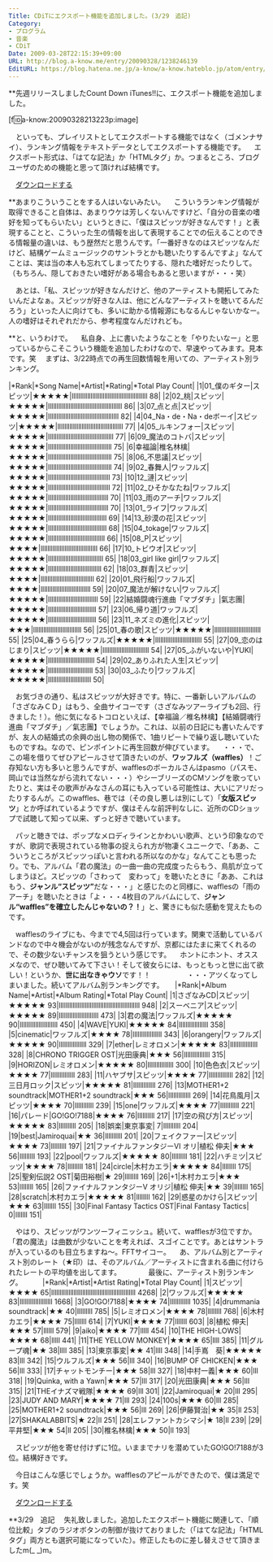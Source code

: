 ```yaml
---
Title: CDiTにエクスポート機能を追加しました。(3/29　追記)
Category:
- プログラム
- 音楽
- CDiT
Date: 2009-03-28T22:15:39+09:00
URL: http://blog.a-know.me/entry/20090328/1238246139
EditURL: https://blog.hatena.ne.jp/a-know/a-know.hateblo.jp/atom/entry/12921228815727980122
---
```


**先週リリースしましたCount Down iTunes!!に、エクスポート機能を追加しました。

[f:id:a-know:20090328213223p:image]

　といっても、プレイリストとしてエクスポートする機能ではなく（ゴメンナサイ）、ランキング情報をテキストデータとしてエクスポートする機能です。
　エクスポート形式は、「はてな記法」か「HTMLタグ」か。つまるところ、ブログユーザのための機能と思って頂ければ結構です。

　<a href="https://s3-ap-northeast-1.amazonaws.com/sa-boom-client/saboomForWin.zip">ダウンロードする</a>


**あまりこういうことをする人はいないみたい。
　こういうランキング情報が取得できること自体は、あまりウケは芳しくないんですけど、「自分の音楽の嗜好を知ってもらいたい」というときに、「僕はスピッツが好きなんです！」と表現することと、こういった生の情報を出して表現することでの伝えることのできる情報量の違いは、もう歴然だと思うんです。「一番好きなのはスピッツなんだけど、結構ゲームミュージックのサントラとかも聴いたりするんですよ」なんてことは、実は当の本人も忘れてしまってたりする、隠れた嗜好だったりして。（もちろん、隠しておきたい嗜好がある場合もあると思いますが・・・笑）

　あとは、「私、スピッツが好きなんだけど、他のアーティストも開拓してみたいんだよなぁ。スピッツが好きな人は、他にどんなアーティストを聴いてるんだろう」といった人に向けても、多いに助かる情報源にもなるんじゃないかなー。人の嗜好はそれぞれだから、参考程度なんだけれども。


**と、いうわけで。
　私自身、上に書いたようなことを「やりたいなー」と思っているからこそこういう機能を追加したわけなので、早速やってみます。見本です。笑
　まずは、3/22時点での再生回数情報を用いての、アーティスト別ランキング。

|*Rank|*Song Name|*Artist|*Rating|*Total Play Count|
|1|01_僕のギター|スピッツ|★★★★★|llllllllllllllllllllllllllllllllllllllllllll 88|
|2|02_桃|スピッツ|★★★★★|lllllllllllllllllllllllllllllllllllllllllll 86|
|3|07_点と点|スピッツ|★★★★★|lllllllllllllllllllllllllllllllllllllllll 82|
|4|04_Na・de・Na・deボーイ|スピッツ|★★★★★|llllllllllllllllllllllllllllllllllllll 77|
|4|05_ルキンフォー|スピッツ|★★★★★|llllllllllllllllllllllllllllllllllllll 77|
|6|09_魔法のコトバ|スピッツ|★★★★★|lllllllllllllllllllllllllllllllllllll 75|
|6|幸福論|椎名林檎|★★★★★|lllllllllllllllllllllllllllllllllllll 75|
|8|06_不思議|スピッツ|★★★★★|lllllllllllllllllllllllllllllllllllll 74|
|9|02_春舞人|ワッフルズ|★★★★★|llllllllllllllllllllllllllllllllllll 73|
|10|12_漣|スピッツ|★★★★★|llllllllllllllllllllllllllllllllllll 72|
|11|02_ひそかなたね|ワッフルズ|★★★★★|lllllllllllllllllllllllllllllllllll 70|
|11|03_雨のアーチ|ワッフルズ|★★★★★|lllllllllllllllllllllllllllllllllll 70|
|13|01_ライフ|ワッフルズ|★★★★★|llllllllllllllllllllllllllllllllll 69|
|14|13_砂漠の花|スピッツ|★★★★★|llllllllllllllllllllllllllllllllll 68|
|15|04_tokage|ワッフルズ|★★★★★|lllllllllllllllllllllllllllllllll 66|
|15|08_P|スピッツ|★★★★|lllllllllllllllllllllllllllllllll 66|
|17|10_トビウオ|スピッツ|★★★★★|llllllllllllllllllllllllllllllll 65|
|18|03_girl like girl|ワッフルズ|★★★★★|lllllllllllllllllllllllllllllll 62|
|18|03_群青|スピッツ|★★★★|lllllllllllllllllllllllllllllll 62|
|20|01_飛行船|ワッフルズ|★★★★|lllllllllllllllllllllllllllll 59|
|20|07_魔法が解けない|ワッフルズ|★★★★★|lllllllllllllllllllllllllllll 59|
|22|結婚闘魂行進曲「マブダチ」|氣志團|★★★★★|llllllllllllllllllllllllllll 57|
|23|06_帰り道|ワッフルズ|★★★★★|llllllllllllllllllllllllllll 56|
|23|11_ネズミの進化|スピッツ|★★★|llllllllllllllllllllllllllll 56|
|25|01_春の歌|スピッツ|★★★★★|lllllllllllllllllllllllllll 55|
|25|04_春うらら|ワッフルズ|★★★★★|lllllllllllllllllllllllllll 55|
|27|09_恋のはじまり|スピッツ|★★★★★|lllllllllllllllllllllllllll 54|
|27|05_ふがいないや|YUKI|★★★★★|lllllllllllllllllllllllllll 54|
|29|02_ありふれた人生|スピッツ|★★★★★|llllllllllllllllllllllllll 53|
|30|03_ふたり|ワッフルズ|★★★★★|lllllllllllllllllllllllll 50|


　お気づきの通り、私はスピッツが大好きです。特に、一番新しいアルバムの「さざなみＣＤ」はもう、全曲サイコーです（さざなみツアーライブも2回、行きました！）。他に気になるトコロといえば、【幸福論／椎名林檎】【結婚闘魂行進曲「マブダチ」／氣志團】でしょうか。これは、以前の日記にも書いたんですが、友人の結婚式の余興の出し物の関係で、1曲リピートで繰り返し聴いていたものですね。なので、ピンポイントに再生回数が伸びています。
　・・・で、この場を借りてぜひアピールさせて頂きたいのが、<span style="font-weight:bold;">ワッフルズ（waffles）</span>！ご存知ない方も多いと思うんですが、wafflesのボーカルさんはpasmo（パスモ、岡山では当然ながら流れてない・・・）やシーブリーズのCMソングを歌っていたりと、実はその歌声がみなさんの耳にも入っている可能性は、大いにアリだったりするんが。このwaffles、巷では（その良し悪しは別にして）「<span style="font-weight:bold;">女版スピッツ</span>」とか呼ばれているようですが、僕はそんな前評判なしに、近所のCDショップで試聴して知って以来、ずっと好きで聴いています。

　パッと聴きでは、ポップなメロディラインとかわいい歌声、という印象なのですが、歌詞で表現されている物事の捉えられ方が物凄くユニークで、「ああ、こういうところがスピッツっぽいと言われる所以なのかな」なんてことも思ったり。でも、アルバム「君の魔法」の一曲一曲の完成度ったらもう、鳥肌が立ってしまうほど。スピッツの「さわって　変わって」を聴いたときに「ああ、これはもう、<span style="font-weight:bold;">ジャンル“スピッツ”</span>だな・・・」と感じたのと同様に、wafflesの「雨のアーチ」を聴いたときは「よ・・・4枚目のアルバムにして、<span style="font-weight:bold;">ジャンル“waffles”を確立したんじゃないの？！</span>」と、驚きにも似た感動を覚えたものです。

　wafflesのライブにも、今までで4,5回は行っています。関東で活動しているバンドなので中々機会がないのが残念なんですが、京都にはたまに来てくれるので、その数少ないチャンスを狙うという感じです。
　ホントにホント、オススメなので、ぜひ聴いてみて下さい！そして彼女らには、もっともっと世に出て欲しい！というか、<span style="font-weight:bold;">世に出なきゃウソ</span>です！！
　
　
　
　・・・アツくなってしまいました。続いてアルバム別ランキングです。
　
|*Rank|*Album Name|*Artist|*Album Rating|*Total Play Count|
|1|さざなみCD|スピッツ|★★★★★ 93|lllllllllllllllllllllllllllllllllllllllllllllll 948|
|2|スーベニア|スピッツ|★★★★★ 89|lllllllllllllllllllllll 473|
|3|君の魔法|ワッフルズ|★★★★★ 90|llllllllllllllllllllll 450|
|4|WAVE|YUKI|★★★★★ 84|lllllllllllllllll 358|
|5|cinematic|ワッフルズ|★★★★ 78|lllllllllllllllll 343|
|6|orangery|ワッフルズ|★★★★★ 90|llllllllllllllll 329|
|7|ether|レミオロメン|★★★★★ 83|llllllllllllllll 328|
|8|CHRONO TRIGGER OST|光田康典|★★★ 56|lllllllllllllll 315|
|9|HORIZON|レミオロメン|★★★★★ 80|lllllllllllllll 300|
|10|色色衣|スピッツ|★★★★ 77|llllllllllllll 283|
|11|ハヤブサ|スピッツ|★★★★ 77|llllllllllllll 282|
|12|三日月ロック|スピッツ|★★★★★ 81|lllllllllllll 276|
|13|MOTHER1+2 soundtrack|MOTHER1+2 soundtrack|★★★ 56|lllllllllllll 269|
|14|花鳥風月|スピッツ|★★★★ 70|lllllllllll 239|
|15|one|ワッフルズ|★★★★ 77|lllllllllll 221|
|16|パレード|GO!GO!7188|★★★★ 76|llllllllll 217|
|17|空の飛び方|スピッツ|★★★★★ 83|llllllllll 205|
|18|娯楽|東京事変| 7|llllllllll 204|
|19|best|Jamiroquai|★★ 36|llllllllll 201|
|20|フェイクファー|スピッツ|★★★★ 73|lllllllll 197|
|21|ファイナルファンタジーVI オリ|植松 伸夫|★★★ 56|lllllllll 193|
|22|pool|ワッフルズ|★★★★★ 80|lllllllll 181|
|22|ハチミツ|スピッツ|★★★★ 78|lllllllll 181|
|24|circle|木村カエラ|★★★★★ 84|llllllll 175|
|25|聖剣伝説2 OST|菊田裕樹|★ 29|llllllll 169|
|26|+1|木村カエラ|★★★ 53|llllllll 165|
|26|ファイナルファンタジーV オリジ|植松 伸夫|★★ 39|llllllll 165|
|28|scratch|木村カエラ|★★★★★ 81|llllllll 162|
|29|惑星のかけら|スピッツ|★★★ 63|lllllll 155|
|30|Final Fantasy Tactics OST|Final Fantasy Tactics| 0|lllllll 151|


　やはり、スピッツがワンツーフィニッシュ。続いて、wafflesが3位ですか。「君の魔法」は曲数が少ないことを考えれば、スゴイことです。あとはサントラが入っているのも目立ちますね〜。FFTサイコー。
　あ、アルバム別とアーティスト別のレート（★印）は、そのアルバム／アーティストに含まれる曲に付けられたレートの平均値を出してます。
　
　
　最後に、アーティスト別ランキング。
　
　
|*Rank|*Artist|*Artist Rating|*Total Play Count|
|1|スピッツ|★★★★ 65|lllllllllllllllllllllllllllllllllllllllllllllllll 4268|
|2|ワッフルズ|★★★★★ 83|lllllllllllllllllll 1668|
|3|GO!GO!7188|★★★★ 74|llllllllllll 1035|
|4|drummania soundtrack|★★ 40|lllllllll 785|
|5|レミオロメン|★★★★ 78|llllllll 768|
|6|木村カエラ|★★★★ 75|lllllll 614|
|7|YUKI|★★★★ 77|lllllll 603|
|8|植松 伸夫|★★★ 57|llllll 579|
|9|aiko|★★★★ 77|lllll 454|
|10|THE HIGH-LOWS|★★★★ 68|lllll 441|
|11|THE YELLOW MONKEY|★★★★ 65|llll 385|
|11|グループ魂|★★ 38|llll 385|
|13|東京事変|★★ 41|llll 348|
|14|手嶌　葵|★★★★★ 83|lll 342|
|15|ウルフルズ|★★★ 56|lll 340|
|16|BUMP OF CHICKEN|★★★ 56|lll 333|
|17|チャットモンチー|★★★ 58|lll 327|
|18|中村一義|★★★ 60|lll 318|
|19|Quinka, with a Yawn|★★★ 57|lll 317|
|20|光田康典|★★★ 56|lll 315|
|21|THEイナズマ戦隊|★★★★ 69|lll 301|
|22|Jamiroquai|★ 20|lll 295|
|23|JUDY AND MARY|★★★★ 71|lll 293|
|24|100s|★★★ 60|lll 285|
|25|MOTHER1+2 soundtrack|★★★ 56|lll 269|
|26|伊藤賢治|★★ 35|ll 253|
|27|SHAKALABBITS|★ 22|ll 251|
|28|エレファントカシマシ|★ 18|ll 239|
|29|平井堅|★★★ 54|ll 205|
|30|椎名林檎|★★★ 50|ll 193|


　スピッツが他を寄せ付けずに1位。いままでナリを潜めていたGO!GO!7188が3位。結構好きです。
　


　今日はこんな感じでしょうか。wafflesのアピールができたので、僕は満足です。笑


　<a href="https://s3-ap-northeast-1.amazonaws.com/sa-boom-client/saboomForWin.zip">ダウンロードする</a>


**3/29　追記
　失礼致しました。追加したエクスポート機能に関連して、「順位比較」タブのラジオボタンの制御が抜けておりました（「はてな記法」「HTMLタグ」両方とも選択可能になっていた）。修正したものに差し替えさせて頂きましたm(_ _)m。
